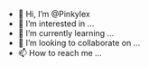 - 👋 Hi, I’m @Pinkylex
- 👀 I’m interested in ...
- 🌱 I’m currently learning ...
- 💞️ I’m looking to collaborate on ...
- 📫 How to reach me ...

<!---
Pinkylex/Pinkylex is a ✨ special ✨ repository because its `README.md` (this file) appears on your GitHub profile.
You can click the Preview link to take a look at your changes.
--->
